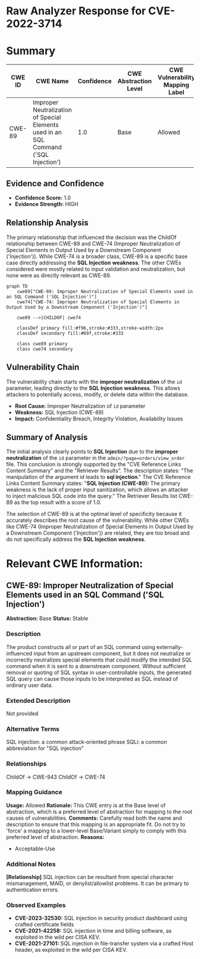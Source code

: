 # Raw Analyzer Response for CVE-2022-3714

# Summary
| CWE ID | CWE Name | Confidence | CWE Abstraction Level | CWE Vulnerability Mapping Label | CWE-Vulnerability Mapping Notes |
|---|---|---|---|---|---|
| CWE-89 | Improper Neutralization of Special Elements used in an SQL Command ('SQL Injection') | 1.0 | Base | Allowed | Primary CWE |

## Evidence and Confidence

*   **Confidence Score:** 1.0
*   **Evidence Strength:** HIGH

## Relationship Analysis
The primary relationship that influenced the decision was the ChildOf relationship between CWE-89 and CWE-74 (Improper Neutralization of Special Elements in Output Used by a Downstream Component ('Injection')). While CWE-74 is a broader class, CWE-89 is a specific base case directly addressing the **SQL Injection** **weakness**. The other CWEs considered were mostly related to input validation and neutralization, but none were as directly relevant as CWE-89.

```mermaid
graph TD
    cwe89["CWE-89: Improper Neutralization of Special Elements used in an SQL Command ('SQL Injection')"]
    cwe74["CWE-74: Improper Neutralization of Special Elements in Output Used by a Downstream Component ('Injection')"]
    
    cwe89 -->|CHILDOF| cwe74
    
    classDef primary fill:#f96,stroke:#333,stroke-width:2px
    classDef secondary fill:#69f,stroke:#333
    
    class cwe89 primary
    class cwe74 secondary
```

## Vulnerability Chain
The vulnerability chain starts with the **improper neutralization** of the `id` parameter, leading directly to the **SQL Injection** **weakness**. This allows attackers to potentially access, modify, or delete data within the database.
  - **Root Cause:** Improper Neutralization of `id` parameter
  - **Weakness:** SQL Injection (CWE-89)
  - **Impact:** Confidentiality Breach, Integrity Violation, Availability Issues

## Summary of Analysis
The initial analysis clearly points to **SQL Injection** due to the **improper neutralization** of the `id` parameter in the `admin/?page=orders/view_order` file. This conclusion is strongly supported by the "CVE Reference Links Content Summary" and the "Retriever Results".
The description states: "The manipulation of the argument id leads to **sql injection**."
The CVE Reference Links Content Summary states: "**SQL Injection (CWE-89):** The primary weakness is the lack of proper input sanitization, which allows an attacker to inject malicious SQL code into the query."
The Retriever Results list CWE-89 as the top result with a score of 1.0.

The selection of CWE-89 is at the optimal level of specificity because it accurately describes the root cause of the vulnerability. While other CWEs like CWE-74 (Improper Neutralization of Special Elements in Output Used by a Downstream Component ('Injection')) are related, they are too broad and do not specifically address the **SQL Injection** **weakness**.

# Relevant CWE Information:

## CWE-89: Improper Neutralization of Special Elements used in an SQL Command ('SQL Injection')
**Abstraction:** Base
**Status:** Stable

### Description
The product constructs all or part of an SQL command using externally-influenced input from an upstream component, but it does not neutralize or incorrectly neutralizes special elements that could modify the intended SQL command when it is sent to a downstream component. Without sufficient removal or quoting of SQL syntax in user-controllable inputs, the generated SQL query can cause those inputs to be interpreted as SQL instead of ordinary user data.

### Extended Description
Not provided

### Alternative Terms
SQL injection: a common attack-oriented phrase
SQLi: a common abbreviation for "SQL injection"

### Relationships
ChildOf -> CWE-943
ChildOf -> CWE-74

### Mapping Guidance
**Usage:** Allowed
**Rationale:** This CWE entry is at the Base level of abstraction, which is a preferred level of abstraction for mapping to the root causes of vulnerabilities.
**Comments:** Carefully read both the name and description to ensure that this mapping is an appropriate fit. Do not try to 'force' a mapping to a lower-level Base/Variant simply to comply with this preferred level of abstraction.
**Reasons:**
- Acceptable-Use

### Additional Notes
**[Relationship]** SQL injection can be resultant from special character mismanagement, MAID, or denylist/allowlist problems. It can be primary to authentication errors.

### Observed Examples
- **CVE-2023-32530:** SQL injection in security product dashboard using crafted certificate fields
- **CVE-2021-42258:** SQL injection in time and billing software, as exploited in the wild per CISA KEV.
- **CVE-2021-27101:** SQL injection in file-transfer system via a crafted Host header, as exploited in the wild per CISA KEV.